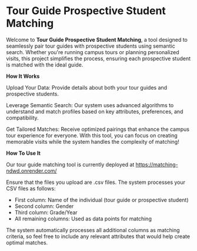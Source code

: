 # Tour Guide Prospective Student Matching

Welcome to **Tour Guide Prospective Student Matching**, a tool designed to seamlessly pair tour guides with prospective students using semantic search. Whether you're running campus tours or planning personalized visits, this project simplifies the process, ensuring each prospective student is matched with the ideal guide.

**How It Works**

Upload Your Data: Provide details about both your tour guides and prospective students.

Leverage Semantic Search: Our system uses advanced algorithms to understand and match profiles based on key attributes, preferences, and compatibility.

Get Tailored Matches: Receive optimized pairings that enhance the campus tour experience for everyone.
With this tool, you can focus on creating memorable visits while the system handles the complexity of matching!

**How To Use It**

Our tour guide matching tool is currently deployed at https://matching-ndwd.onrender.com/

Ensure that the files you upload are .csv files. The system processes your CSV files as follows:

- First column: Name of the individual (tour guide or prospective student)
- Second column: Gender
- Third column: Grade/Year
- All remaining columns: Used as data points for matching

The system automatically processes all additional columns as matching criteria, so feel free to include any relevant attributes that would help create optimal matches.


